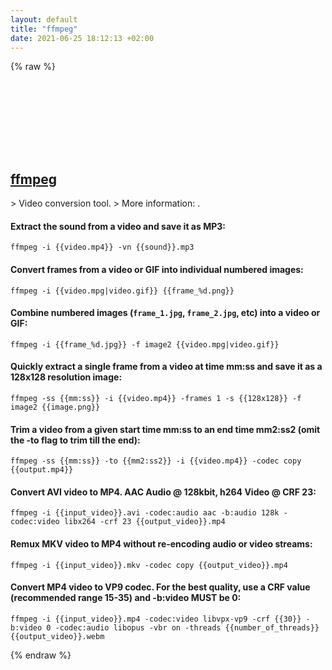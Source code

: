 ```yaml
---
layout: default
title: "ffmpeg"
date: 2021-06-25 18:12:13 +02:00
---
```

{% raw %}
<h2 id="ffmpeg">
  <a href="/en/common/ffmpeg.html">ffmpeg</a> <a href="#ffmpeg"><svg class="icon">
    <use href="/assets/images/unicode_sprite.svg#link" />
  </svg></a>
</h2>
> Video conversion tool.
> More information: <https://ffmpeg.org>.

#### Extract the sound from a video and save it as MP3:
```shell
ffmpeg -i {{video.mp4}} -vn {{sound}}.mp3
```
#### Convert frames from a video or GIF into individual numbered images:
```shell
ffmpeg -i {{video.mpg|video.gif}} {{frame_%d.png}}
```
#### Combine numbered images (`frame_1.jpg`, `frame_2.jpg`, etc) into a video or GIF:
```shell
ffmpeg -i {{frame_%d.jpg}} -f image2 {{video.mpg|video.gif}}
```
#### Quickly extract a single frame from a video at time mm:ss and save it as a 128x128 resolution image:
```shell
ffmpeg -ss {{mm:ss}} -i {{video.mp4}} -frames 1 -s {{128x128}} -f image2 {{image.png}}
```
#### Trim a video from a given start time mm:ss to an end time mm2:ss2 (omit the -to flag to trim till the end):
```shell
ffmpeg -ss {{mm:ss}} -to {{mm2:ss2}} -i {{video.mp4}} -codec copy {{output.mp4}}
```
#### Convert AVI video to MP4. AAC Audio @ 128kbit, h264 Video @ CRF 23:
```shell
ffmpeg -i {{input_video}}.avi -codec:audio aac -b:audio 128k -codec:video libx264 -crf 23 {{output_video}}.mp4
```
#### Remux MKV video to MP4 without re-encoding audio or video streams:
```shell
ffmpeg -i {{input_video}}.mkv -codec copy {{output_video}}.mp4
```
#### Convert MP4 video to VP9 codec. For the best quality, use a CRF value (recommended range 15-35) and -b:video MUST be 0:
```shell
ffmpeg -i {{input_video}}.mp4 -codec:video libvpx-vp9 -crf {{30}} -b:video 0 -codec:audio libopus -vbr on -threads {{number_of_threads}} {{output_video}}.webm
```
{% endraw %}